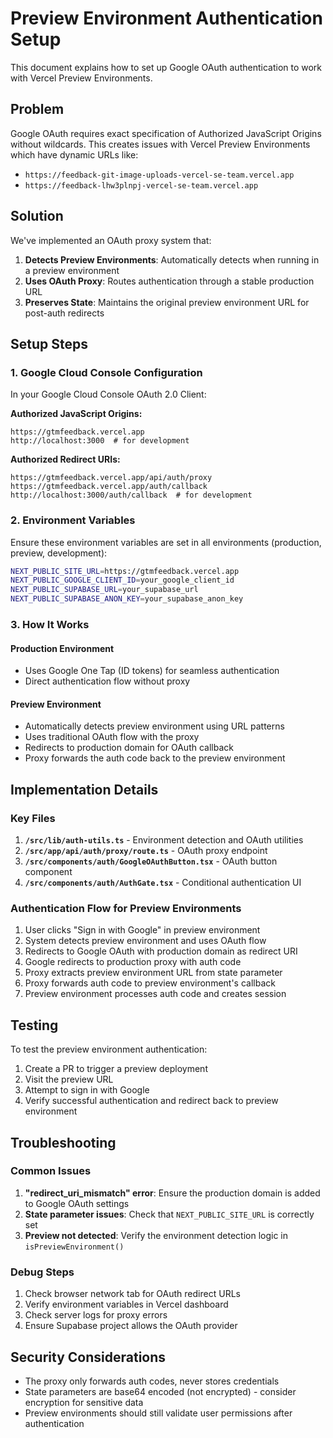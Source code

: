# Preview Environment Authentication Setup

This document explains how to set up Google OAuth authentication to work with Vercel Preview Environments.

## Problem

Google OAuth requires exact specification of Authorized JavaScript Origins without wildcards. This creates issues with Vercel Preview Environments which have dynamic URLs like:
- `https://feedback-git-image-uploads-vercel-se-team.vercel.app`
- `https://feedback-lhw3plnpj-vercel-se-team.vercel.app`

## Solution

We've implemented an OAuth proxy system that:

1. **Detects Preview Environments**: Automatically detects when running in a preview environment
2. **Uses OAuth Proxy**: Routes authentication through a stable production URL
3. **Preserves State**: Maintains the original preview environment URL for post-auth redirects

## Setup Steps

### 1. Google Cloud Console Configuration

In your Google Cloud Console OAuth 2.0 Client:

**Authorized JavaScript Origins:**
```
https://gtmfeedback.vercel.app
http://localhost:3000  # for development
```

**Authorized Redirect URIs:**
```
https://gtmfeedback.vercel.app/api/auth/proxy
https://gtmfeedback.vercel.app/auth/callback
http://localhost:3000/auth/callback  # for development
```

### 2. Environment Variables

Ensure these environment variables are set in all environments (production, preview, development):

```bash
NEXT_PUBLIC_SITE_URL=https://gtmfeedback.vercel.app
NEXT_PUBLIC_GOOGLE_CLIENT_ID=your_google_client_id
NEXT_PUBLIC_SUPABASE_URL=your_supabase_url
NEXT_PUBLIC_SUPABASE_ANON_KEY=your_supabase_anon_key
```

### 3. How It Works

#### Production Environment
- Uses Google One Tap (ID tokens) for seamless authentication
- Direct authentication flow without proxy

#### Preview Environment
- Automatically detects preview environment using URL patterns
- Uses traditional OAuth flow with the proxy
- Redirects to production domain for OAuth callback
- Proxy forwards the auth code back to the preview environment

## Implementation Details

### Key Files

1. **`/src/lib/auth-utils.ts`** - Environment detection and OAuth utilities
2. **`/src/app/api/auth/proxy/route.ts`** - OAuth proxy endpoint
3. **`/src/components/auth/GoogleOAuthButton.tsx`** - OAuth button component
4. **`/src/components/auth/AuthGate.tsx`** - Conditional authentication UI

### Authentication Flow for Preview Environments

1. User clicks "Sign in with Google" in preview environment
2. System detects preview environment and uses OAuth flow
3. Redirects to Google OAuth with production domain as redirect URI
4. Google redirects to production proxy with auth code
5. Proxy extracts preview environment URL from state parameter
6. Proxy forwards auth code to preview environment's callback
7. Preview environment processes auth code and creates session

## Testing

To test the preview environment authentication:

1. Create a PR to trigger a preview deployment
2. Visit the preview URL
3. Attempt to sign in with Google
4. Verify successful authentication and redirect back to preview environment

## Troubleshooting

### Common Issues

1. **"redirect_uri_mismatch" error**: Ensure the production domain is added to Google OAuth settings
2. **State parameter issues**: Check that `NEXT_PUBLIC_SITE_URL` is correctly set
3. **Preview not detected**: Verify the environment detection logic in `isPreviewEnvironment()`

### Debug Steps

1. Check browser network tab for OAuth redirect URLs
2. Verify environment variables in Vercel dashboard
3. Check server logs for proxy errors
4. Ensure Supabase project allows the OAuth provider

## Security Considerations

- The proxy only forwards auth codes, never stores credentials
- State parameters are base64 encoded (not encrypted) - consider encryption for sensitive data
- Preview environments should still validate user permissions after authentication
